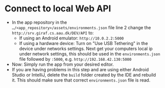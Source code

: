 # Connect to local Web API

- In the app repository in the `…/<app_repository>/assets/environments.json`
  file line 2 change the `http://srv.giraf.cs.aau.dk/DEV/API` to:
    - If using an Android emulator: `http://10.0.2.2:5000`
    - If using a hardware device: Turn on "Use USB Tethering" in the device under
     networks settings. Next get your computers local ip under network settings,
     this should be used in the `environments.json` file followed by `:5000`, e.g.
     `http://192.168.42.130:5000`
- Now: Simply run the app from your desired editor.
- If you are having problems in this step and are using either Android Studio or
  IntelliJ, delete the `build` folder created by the IDE and rebuild it. This should
  make sure that correct `environments.json` file is read.
